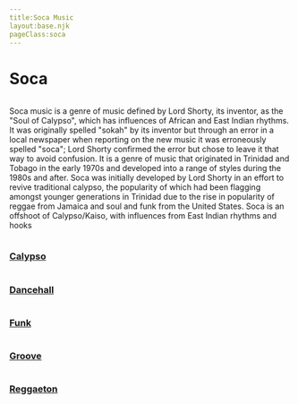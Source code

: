 ```yaml
---
title:Soca Music
layout:base.njk
pageClass:soca
---
```

<h1 class="main-genre">Soca</h1>
<img src=""> <!-- image depicting the genre-->

<p class="summary">Soca music is a genre of music defined by Lord Shorty, its inventor, as the "Soul of Calypso", which has influences of African and East Indian rhythms. It was originally spelled "sokah" by its inventor but through an error in a local newspaper when reporting on the new music it was erroneously spelled "soca"; Lord Shorty confirmed the error but chose to leave it that way to avoid confusion. It is a genre of music that originated in Trinidad and Tobago in the early 1970s and developed into a range of styles during the 1980s and after. Soca was initially developed by Lord Shorty in an effort to revive traditional calypso, the popularity of which had been flagging amongst younger generations in Trinidad due to the rise in popularity of reggae from Jamaica and soul and funk from the United States. Soca is an offshoot of Calypso/Kaiso, with influences from East Indian rhythms and hooks <!-- summary of main genre here--> </p>

<!-- sub genre selection-->

<div class="sub">
    <a href="/calypso" class="sub-link">
<img src=""> <!-- image of popular album or artist from said sub-genre-->
<div class="sub-info">
<h3>Calypso<!--sub genre name--></h3>
<p><!-- short description of sub genre--></p>
</div>
</a>
</div>

<div class="sub">
    <a href="/dancehall" class="sub-link">
<img src=""> <!-- image of popular album or artist from said sub-genre-->
<div class="sub-info">
<h3>Dancehall<!--sub genre name--></h3>
<p><!-- short description of sub genre--></p>
</div>
</a>
</div>

<div class="sub">
    <a href="/funk" class="sub-link">
<img src=""> <!-- image of popular album or artist from said sub-genre-->
<div class="sub-info">
<h3>Funk<!--sub genre name--></h3>
<p><!-- short description of sub genre--></p>
</div>
</a>
</div>

<div class="sub">
    <a href="/groove" class="sub-link">
<img src=""> <!-- image of popular album or artist from said sub-genre-->
<div class="sub-info">
<h3>Groove<!--sub genre name--></h3>
<p><!-- short description of sub genre--></p>
</div>
</a>
</div>

<div class="sub">
    <a href="/reggaeton" class="sub-link">
<img src=""> <!-- image of popular album or artist from said sub-genre-->
<div class="sub-info">
<h3>Reggaeton<!--sub genre name--></h3>
<p><!-- short description of sub genre--></p>
</div>
</a>
</div>




